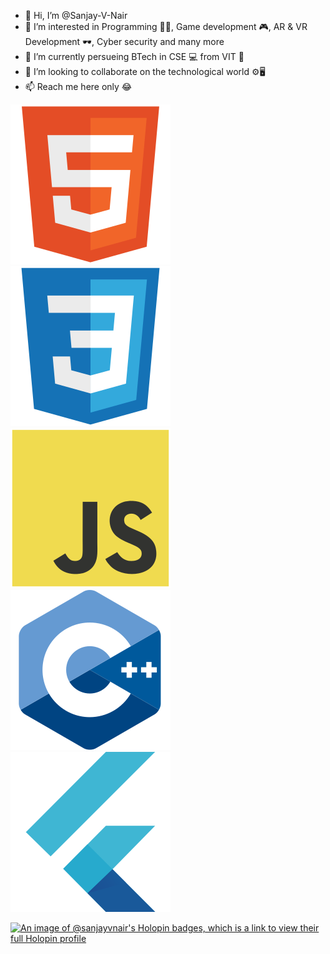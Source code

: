- 👋 Hi, I’m @Sanjay-V-Nair
- 👀 I’m interested in Programming 👨‍💻, Game development 🎮, AR & VR Development 🕶️, Cyber security and many more
- 🌱 I’m currently persueing BTech in CSE 💻 from VIT 🏫
- 💞️ I’m looking to collaborate on the technological world ⚙️🖥️
- 📫 Reach me here only 😂

<div>
  <img src="https://github.com/devicons/devicon/blob/master/icons/html5/html5-original.svg">
  <img src="https://github.com/devicons/devicon/blob/master/icons/css3/css3-original.svg">
  <img src="https://github.com/devicons/devicon/blob/master/icons/javascript/javascript-original.svg">
  <img src="https://github.com/devicons/devicon/blob/master/icons/cplusplus/cplusplus-original.svg">
  <img src="https://github.com/devicons/devicon/blob/master/icons/flutter/flutter-original.svg">
</div>

<!---
Sanjay-V-Nair/Sanjay-V-Nair is a ✨ special ✨ repository because its `README.md` (this file) appears on your GitHub profile.
You can click the Preview link to take a look at your changes.
--->
[![An image of @sanjayvnair's Holopin badges, which is a link to view their full Holopin profile](https://holopin.me/sanjayvnair)](https://holopin.io/@sanjayvnair)
